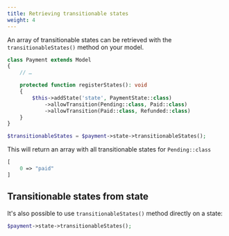 ```yaml
---
title: Retrieving transitionable states
weight: 4
---
```


An array of transitionable states can be retrieved with the `transitionableStates()` method on your model.


```php
class Payment extends Model
{
    // …

    protected function registerStates(): void
    {
        $this->addState('state', PaymentState::class)
            ->allowTransition(Pending::class, Paid::class)
            ->allowTransition(Paid::class, Refunded::class)
    }
}
```

```php
$transitionableStates = $payment->state->transitionableStates();
```

This will return an array with all transitionable states for `Pending::class`

```php
[
    0 => "paid"
]
```

## Transitionable states from state

It's also possible to use `transitionableStates()` method directly on a state:

```php
$payment->state->transitionableStates();
```
